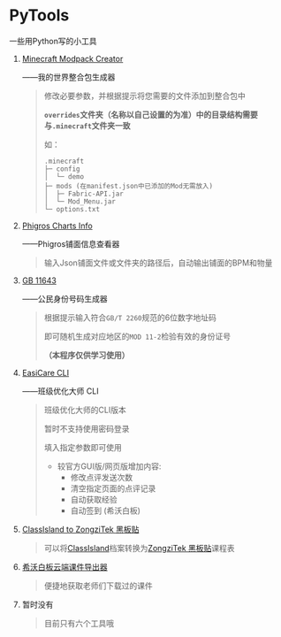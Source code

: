 # PyTools

一些用Python写的小工具

1. [Minecraft Modpack Creator](MinecraftModpackCreator.py)

   ——我的世界整合包生成器

   > 修改必要参数，并根据提示将您需要的文件添加到整合包中
   >
   > **`overrides`文件夹（名称以自己设置的为准）中的目录结构需要与`.minecraft`文件夹一致**
   >
   > 如：
   > ```
   > .minecraft
   > ├─ config
   > │  └─ demo
   > ├─ mods (在manifest.json中已添加的Mod无需放入)
   > │  ├─ Fabric-API.jar
   > │  └─ Mod_Menu.jar
   > └─ options.txt
   > ```

2. [Phigros Charts Info](PhigrosChartsInfo.py)

   ——Phigros铺面信息查看器

   > 输入Json铺面文件或文件夹的路径后，自动输出铺面的BPM和物量

3. [GB 11643](GB%2011643.py)

   ——公民身份号码生成器

   > 根据提示输入符合`GB/T 2260`规范的6位数字地址码
   >
   > 即可随机生成对应地区的`MOD 11-2`检验有效的身份证号
   >
   > **（本程序仅供学习使用）**

4. [EasiCare CLI](EasiCare%20CLI.py)

   ——班级优化大师 CLI

   > 班级优化大师的CLI版本
   >
   > 暂时不支持使用密码登录
   >
   > 填入指定参数即可使用
   >
   > - 较官方GUI版/网页版增加内容:
   >   - 修改点评发送次数
   >   - 清空指定页面的点评记录
   >   - 自动获取经验
   >   - 自动签到 (希沃白板)

5. [ClassIsland to ZongziTek 黑板贴](ci2bbs.py)

   > 可以将[ClassIsland](https://github.com/ClassIsland/ClassIsland)档案转换为[ZongziTek 黑板贴](https://github.com/STBBRD/ZongziTEK-Blackboard-Sticker)课程表

6. [希沃白板云端课件导出器](CloudEnbxExtractor.py)

   > 便捷地获取老师们下载过的课件

7. 暂时没有

   > 目前只有六个工具哦